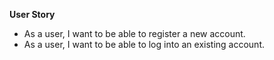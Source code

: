 **User Story**
* As a user, I want to be able to register a new account. 
* As a user, I want to be able to log into an existing account.

